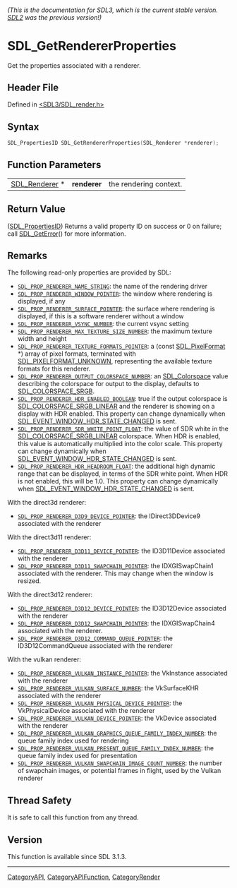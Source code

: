 ###### (This is the documentation for SDL3, which is the current stable version. [SDL2](https://wiki.libsdl.org/SDL2/) was the previous version!)
# SDL_GetRendererProperties

Get the properties associated with a renderer.

## Header File

Defined in [<SDL3/SDL_render.h>](https://github.com/libsdl-org/SDL/blob/main/include/SDL3/SDL_render.h)

## Syntax

```c
SDL_PropertiesID SDL_GetRendererProperties(SDL_Renderer *renderer);
```

## Function Parameters

|                                |              |                        |
| ------------------------------ | ------------ | ---------------------- |
| [SDL_Renderer](SDL_Renderer) * | **renderer** | the rendering context. |

## Return Value

([SDL_PropertiesID](SDL_PropertiesID)) Returns a valid property ID on
success or 0 on failure; call [SDL_GetError](SDL_GetError)() for more
information.

## Remarks

The following read-only properties are provided by SDL:

- [`SDL_PROP_RENDERER_NAME_STRING`](SDL_PROP_RENDERER_NAME_STRING): the
  name of the rendering driver
- [`SDL_PROP_RENDERER_WINDOW_POINTER`](SDL_PROP_RENDERER_WINDOW_POINTER):
  the window where rendering is displayed, if any
- [`SDL_PROP_RENDERER_SURFACE_POINTER`](SDL_PROP_RENDERER_SURFACE_POINTER):
  the surface where rendering is displayed, if this is a software renderer
  without a window
- [`SDL_PROP_RENDERER_VSYNC_NUMBER`](SDL_PROP_RENDERER_VSYNC_NUMBER): the
  current vsync setting
- [`SDL_PROP_RENDERER_MAX_TEXTURE_SIZE_NUMBER`](SDL_PROP_RENDERER_MAX_TEXTURE_SIZE_NUMBER):
  the maximum texture width and height
- [`SDL_PROP_RENDERER_TEXTURE_FORMATS_POINTER`](SDL_PROP_RENDERER_TEXTURE_FORMATS_POINTER):
  a (const [SDL_PixelFormat](SDL_PixelFormat) *) array of pixel formats,
  terminated with [SDL_PIXELFORMAT_UNKNOWN](SDL_PIXELFORMAT_UNKNOWN),
  representing the available texture formats for this renderer.
- [`SDL_PROP_RENDERER_OUTPUT_COLORSPACE_NUMBER`](SDL_PROP_RENDERER_OUTPUT_COLORSPACE_NUMBER):
  an [SDL_Colorspace](SDL_Colorspace) value describing the colorspace for
  output to the display, defaults to
  [SDL_COLORSPACE_SRGB](SDL_COLORSPACE_SRGB).
- [`SDL_PROP_RENDERER_HDR_ENABLED_BOOLEAN`](SDL_PROP_RENDERER_HDR_ENABLED_BOOLEAN):
  true if the output colorspace is
  [SDL_COLORSPACE_SRGB_LINEAR](SDL_COLORSPACE_SRGB_LINEAR) and the renderer
  is showing on a display with HDR enabled. This property can change
  dynamically when
  [SDL_EVENT_WINDOW_HDR_STATE_CHANGED](SDL_EVENT_WINDOW_HDR_STATE_CHANGED)
  is sent.
- [`SDL_PROP_RENDERER_SDR_WHITE_POINT_FLOAT`](SDL_PROP_RENDERER_SDR_WHITE_POINT_FLOAT):
  the value of SDR white in the
  [SDL_COLORSPACE_SRGB_LINEAR](SDL_COLORSPACE_SRGB_LINEAR) colorspace. When
  HDR is enabled, this value is automatically multiplied into the color
  scale. This property can change dynamically when
  [SDL_EVENT_WINDOW_HDR_STATE_CHANGED](SDL_EVENT_WINDOW_HDR_STATE_CHANGED)
  is sent.
- [`SDL_PROP_RENDERER_HDR_HEADROOM_FLOAT`](SDL_PROP_RENDERER_HDR_HEADROOM_FLOAT):
  the additional high dynamic range that can be displayed, in terms of the
  SDR white point. When HDR is not enabled, this will be 1.0. This property
  can change dynamically when
  [SDL_EVENT_WINDOW_HDR_STATE_CHANGED](SDL_EVENT_WINDOW_HDR_STATE_CHANGED)
  is sent.

With the direct3d renderer:

- [`SDL_PROP_RENDERER_D3D9_DEVICE_POINTER`](SDL_PROP_RENDERER_D3D9_DEVICE_POINTER):
  the IDirect3DDevice9 associated with the renderer

With the direct3d11 renderer:

- [`SDL_PROP_RENDERER_D3D11_DEVICE_POINTER`](SDL_PROP_RENDERER_D3D11_DEVICE_POINTER):
  the ID3D11Device associated with the renderer
- [`SDL_PROP_RENDERER_D3D11_SWAPCHAIN_POINTER`](SDL_PROP_RENDERER_D3D11_SWAPCHAIN_POINTER):
  the IDXGISwapChain1 associated with the renderer. This may change when
  the window is resized.

With the direct3d12 renderer:

- [`SDL_PROP_RENDERER_D3D12_DEVICE_POINTER`](SDL_PROP_RENDERER_D3D12_DEVICE_POINTER):
  the ID3D12Device associated with the renderer
- [`SDL_PROP_RENDERER_D3D12_SWAPCHAIN_POINTER`](SDL_PROP_RENDERER_D3D12_SWAPCHAIN_POINTER):
  the IDXGISwapChain4 associated with the renderer.
- [`SDL_PROP_RENDERER_D3D12_COMMAND_QUEUE_POINTER`](SDL_PROP_RENDERER_D3D12_COMMAND_QUEUE_POINTER):
  the ID3D12CommandQueue associated with the renderer

With the vulkan renderer:

- [`SDL_PROP_RENDERER_VULKAN_INSTANCE_POINTER`](SDL_PROP_RENDERER_VULKAN_INSTANCE_POINTER):
  the VkInstance associated with the renderer
- [`SDL_PROP_RENDERER_VULKAN_SURFACE_NUMBER`](SDL_PROP_RENDERER_VULKAN_SURFACE_NUMBER):
  the VkSurfaceKHR associated with the renderer
- [`SDL_PROP_RENDERER_VULKAN_PHYSICAL_DEVICE_POINTER`](SDL_PROP_RENDERER_VULKAN_PHYSICAL_DEVICE_POINTER):
  the VkPhysicalDevice associated with the renderer
- [`SDL_PROP_RENDERER_VULKAN_DEVICE_POINTER`](SDL_PROP_RENDERER_VULKAN_DEVICE_POINTER):
  the VkDevice associated with the renderer
- [`SDL_PROP_RENDERER_VULKAN_GRAPHICS_QUEUE_FAMILY_INDEX_NUMBER`](SDL_PROP_RENDERER_VULKAN_GRAPHICS_QUEUE_FAMILY_INDEX_NUMBER):
  the queue family index used for rendering
- [`SDL_PROP_RENDERER_VULKAN_PRESENT_QUEUE_FAMILY_INDEX_NUMBER`](SDL_PROP_RENDERER_VULKAN_PRESENT_QUEUE_FAMILY_INDEX_NUMBER):
  the queue family index used for presentation
- [`SDL_PROP_RENDERER_VULKAN_SWAPCHAIN_IMAGE_COUNT_NUMBER`](SDL_PROP_RENDERER_VULKAN_SWAPCHAIN_IMAGE_COUNT_NUMBER):
  the number of swapchain images, or potential frames in flight, used by
  the Vulkan renderer

## Thread Safety

It is safe to call this function from any thread.

## Version

This function is available since SDL 3.1.3.

----
[CategoryAPI](CategoryAPI), [CategoryAPIFunction](CategoryAPIFunction), [CategoryRender](CategoryRender)

